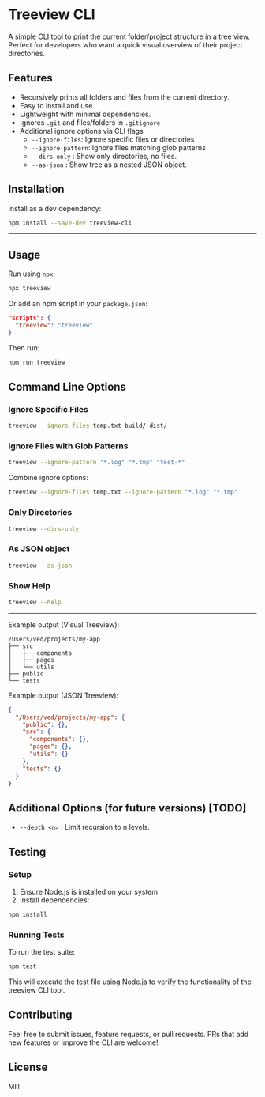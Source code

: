 # Treeview CLI
A simple CLI tool to print the current folder/project structure in a tree view. Perfect for developers who want a quick visual overview of their project directories.
 
## Features 
* Recursively prints all folders and files from the current directory.
* Easy to install and use.
* Lightweight with minimal dependencies.
* Ignores `.git` and files/folders in `.gitignore`
* Additional ignore options via CLI flags 
  * `--ignore-files`: Ignore specific files or directories
  * `--ignore-pattern`: Ignore files matching glob patterns
  * `--dirs-only` : Show only directories, no files.
  * `--as-json` : Show tree as a nested JSON object.
## Installation
Install as a dev dependency:
```bash
npm install --save-dev treeview-cli
```
---
## Usage
Run using `npx`:
```bash
npx treeview
```
Or add an npm script in your `package.json`:
```json
"scripts": {
  "treeview": "treeview"
}
```
Then run:
```bash
npm run treeview
```
## Command Line Options
### Ignore Specific Files
```bash
treeview --ignore-files temp.txt build/ dist/
```
### Ignore Files with Glob Patterns
```bash
treeview --ignore-pattern "*.log" "*.tmp" "test-*"
```
Combine ignore options:
```bash
treeview --ignore-files temp.txt --ignore-pattern "*.log" "*.tmp"
```
### Only Directories
```bash
treeview --dirs-only
```
### As JSON object
```bash
treeview --as-json
```
### Show Help
```bash
treeview --help
```
---
Example output (Visual Treeview):
```
/Users/ved/projects/my-app
├── src
│   ├── components
│   ├── pages
│   └── utils
├── public
└── tests
```
Example output (JSON Treeview):
```json
{
  "/Users/ved/projects/my-app": {
    "public": {},
    "src": {
      "components": {},
      "pages": {},
      "utils": {}
    },
    "tests": {}
  }
}
```
## Additional Options (for future versions) [TODO]
* `--depth <n>` : Limit recursion to n levels.

## Testing
### Setup
1. Ensure Node.js is installed on your system
2. Install dependencies:
```bash
npm install
```

### Running Tests
To run the test suite:
```bash
npm test
```

This will execute the test file using Node.js to verify the functionality of the treeview CLI tool.

## Contributing
Feel free to submit issues, feature requests, or pull requests.
PRs that add new features or improve the CLI are welcome!
## License
MIT
